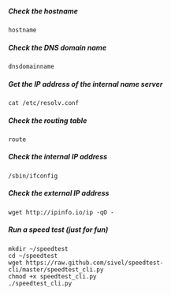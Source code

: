 
##### Check the hostname 
```
hostname
```

##### Check the DNS domain name
```
dnsdomainname
```

##### Get the IP address of the internal name server
```
cat /etc/resolv.conf
```

##### Check the routing table
```
route
```

##### Check the internal IP address
```
/sbin/ifconfig
```

##### Check the external IP address
```
wget http://ipinfo.io/ip -qO -
```

##### Run a speed test (just for fun)
```
mkdir ~/speedtest
cd ~/speedtest
wget https://raw.github.com/sivel/speedtest-cli/master/speedtest_cli.py
chmod +x speedtest_cli.py
./speedtest_cli.py
```

